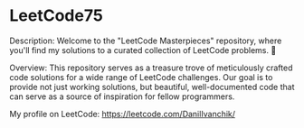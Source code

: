 # LeetCode75

Description:
Welcome to the "LeetCode Masterpieces" repository, where you'll find my solutions to a curated collection of LeetCode problems. 🚀

Overview:
This repository serves as a treasure trove of meticulously crafted code solutions for a wide range of LeetCode challenges. Our
goal is to provide not just working solutions, but beautiful, well-documented code that can serve as a source of inspiration 
for fellow programmers.

My profile on LeetCode:
https://leetcode.com/DanilIvanchik/
